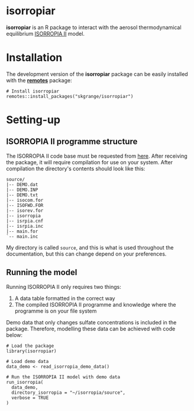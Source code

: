 # **isorropiar**

**isorropiar** is an R package to interact with the aerosol thermodynamical equilibrium [ISORROPIA II](https://www.epfl.ch/labs/lapi/software/isorropia/) model. 

# Installation

The development version of the **isorropiar** package can be easily installed with the [**remotes**](https://github.com/r-lib/remotes) package: 

```
# Install isorropiar
remotes::install_packages("skgrange/isorropiar")
```

# Setting-up

## ISORROPIA II programme structure

The ISORROPIA II code base must be requested from [here](https://www.epfl.ch/labs/lapi/software/isorropia/). After receiving the package, it will require compilation for use on your system. After compilation the directory's contents should look like this: 

<!-- # tree --charset ascii source/ --> 

```
source/
|-- DEMO.dat
|-- DEMO.INP
|-- DEMO.txt
|-- isocom.for
|-- ISOFWD.FOR
|-- isorev.for
|-- isorropia
|-- isrpia.cnf
|-- isrpia.inc
|-- main.for
`-- main.inc
```

My directory is called `source`, and this is what is used throughout the documentation, but this can change depend on your preferences. 

## Running the model

Running ISORROPIA II only requires two things:

  1. A data table formatted in the correct way
  2. The compiled ISORROPIA II programme and knowledge where the programme is on your file system
  
Demo data that only changes sulfate concentrations is included in the package. Therefore, modelling these data can be achieved with code below:  

```
# Load the package
library(isorropiar)

# Load demo data
data_demo <- read_isorropia_demo_data()

# Run the ISORROPIA II model with demo data
run_isorropia(
  data_demo,
  directory_isorropia = "~/isorropia/source",
  verbose = TRUE
)
```
